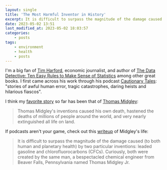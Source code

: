 ```yaml
---
layout: single
title: 'The Most Harmful Inventor in History'
excerpt: It is difficult to surpass the magnitude of the damage caused by two particular inventions, and both were created by the same man
date: 2023-05-02 13:51
last_modified_at: 2023-05-02 18:03:57
categories:
    - posts
tags:
    - environment
    - health
    - posts
---
```


I'm a big fan of [Tim Harford](https://timharford.com/), economic journalist,
and author of [The Data Detective: Ten Easy Rules to Make Sense of Statistics](https://www.goodreads.com/book/show/53733086-the-data-detective)
among other great books.
I first came across his work through his podcast [Cautionary Tales](https://www.pushkin.fm/podcasts/cautionary-tales):
"stories of awful human error, tragic catastrophes, daring heists and hilarious fiascos".

I think my [favorite story](https://www.pushkin.fm/podcasts/cautionary-tales/the-inventor-who-almost-ended-the-world)
so far has been that of [Thomas Midgley](https://en.wikipedia.org/wiki/Thomas_Midgley_Jr.):

> Thomas Midgley's inventions caused his own death, hastened the deaths of millions of people around the world, and very nearly extinguished all life on land.

If podcasts aren't your game, check out this [writeup](https://www.bbvaopenmind.com/en/science/research/thomas-midgley-harmful-inventor-history/)
of Midgley's life:

> It is difficult to surpass the magnitude of the damage caused (to both human and planetary health) by two particular inventions:
> leaded gasoline and chlorofluorocarbons (CFCs).
> Curiously, both were created by the same man, a bespectacled chemical engineer from Beaver Falls, Pennsylvania named Thomas Midgley Jr.
